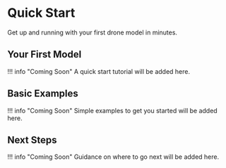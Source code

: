 # Quick Start

Get up and running with your first drone model in minutes.

## Your First Model

!!! info "Coming Soon"
    A quick start tutorial will be added here.

## Basic Examples

!!! info "Coming Soon"
    Simple examples to get you started will be added here.

## Next Steps

!!! info "Coming Soon"
    Guidance on where to go next will be added here.

